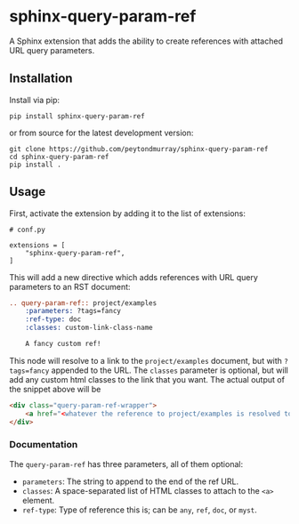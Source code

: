 # sphinx-query-param-ref
A Sphinx extension that adds the ability to create references with attached URL query parameters.

## Installation

Install via pip:

```
pip install sphinx-query-param-ref
```

or from source for the latest development version:

```
git clone https://github.com/peytondmurray/sphinx-query-param-ref
cd sphinx-query-param-ref
pip install .
```

## Usage

First, activate the extension by adding it to the list of extensions:

```
# conf.py

extensions = [
    "sphinx-query-param-ref",
]
```

This will add a new directive which adds references with URL query parameters to
an RST document:

```rst
.. query-param-ref:: project/examples
    :parameters: ?tags=fancy
    :ref-type: doc
    :classes: custom-link-class-name

    A fancy custom ref!
```

This node will resolve to a link to the `project/examples` document, but with
`?tags=fancy` appended to the URL. The `classes` parameter is optional, but will
add any custom html classes to the link that you want. The actual output of the
snippet above will be

```html
<div class="query-param-ref-wrapper">
    <a href="<whatever the reference to project/examples is resolved to>?tags=fancy">A fancy custom ref!</a>
</div>
```

### Documentation

The `query-param-ref` has three parameters, all of them optional:

- `parameters`: The string to append to the end of the ref URL.
- `classes`: A space-separated list of HTML classes to attach to the `<a>` element.
- `ref-type`: Type of reference this is; can be `any`, `ref`, `doc`, or `myst`.
